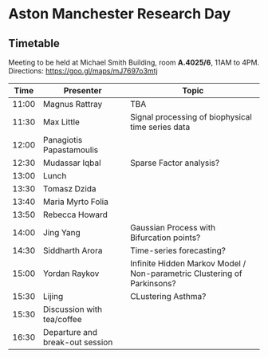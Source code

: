 # Aston Manchester Research Day

## Timetable
Meeting to be held at Michael Smith Building, room **A.4025/6**, 11AM to 4PM.
Directions: https://goo.gl/maps/mJ7697o3mtj


|Time | Presenter | Topic |
|------------- | -------------|------------|
|11:00| Magnus Rattray| TBA  |
|11:30| Max Little | Signal processing of biophysical time series data |
|12:00 | Panagiotis Papastamoulis | |
|12:30 | Mudassar Iqbal	 | Sparse Factor analysis?  |
|13:00 | Lunch | |
|13:30 | Tomasz Dzida | |
|13:40 | Maria Myrto Folia | |
|13:50 | Rebecca Howard | |
|14:00 | Jing Yang | Gaussian Process with Bifurcation points? |
|14:30 | Siddharth Arora | Time-series forecasting? |
|15:00 | Yordan Raykov	 | Infinite Hidden Markov Model / Non-parametric Clustering of Parkinsons? |
|15:30 | Lijing | CLustering Asthma? |
|15:30 | Discussion with tea/coffee |  |
|16:30 | Departure and break-out session |  |



